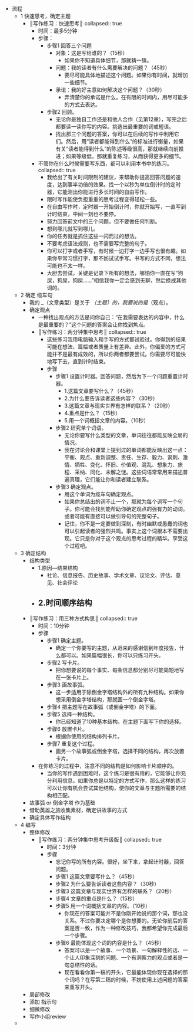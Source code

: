 - 流程
	- 1 快速思考，确定主题
		- ║写作练习：快速思考║
		  collapsed:: true
			- 时间：最多5分钟
			- 步骤：
				- 步骤1 回答三个问题
					- 对象：这是写给谁的？（15秒）
						- 如果你不知道具体细节，那就猜一猜。
					- 问题：我的读者有什么需要解决的问题？（45秒）
						- 要尽可能具体地描述这个问题。如果你有时间，就增加一些细节。
					- 承诺：我的好主意如何解决这个问题？（30秒）
						- 弄清楚你的承诺是什么。在有限的时间内，用尽可能多的方式去表达。
				- 步骤2 回顾。
					- 无论你是独自工作还是和他人合作（见第12章），写完之后都要读一读你写的内容。挑选出最重要的词或短语。
					- 找出那三个问题的答案，你可以在后续的写作中利用它们。然后，用“读者都能得到什么”的标准进行衡量，如果有关“读者能得到什么”的陈述等级很高，那就继续向前推进；如果等级低，那就重复练习，从而获得更多的细节。
			- 不管你在什么时候需要写东西，都可以利用本书中的练习。
			  collapsed:: true
				- 我给出了有关时间限制的建议，来帮助你提高回答问题的速度，达到事半功倍的效果。找一个以秒为单位倒计时的定时器，它能测出你能进行多长时间的自由写作。
				- 限时写作能使负担重重的思考过程变得轻松一些。
				- 在自由写作时，定时器一开始倒计时，你就开始写，一直写到计时结束，中间一刻也不要停。
				- 努力回答前文中的三个问题，但不要做任何判断。
				- 想到哪儿就写到哪儿。
				- 你的任务就是抓住这些一闪而过的想法。
				- 不要考虑语法规则，也不需要写完整的句子。
				- 你可以打字或者手写，有时候一边打字一边手写也很有趣。如果你平常习惯打字，那不妨试试手写。书写的方式不同，想法可能也不太一样。
				- 大胆去尝试，关键是记录下所有的想法，哪怕你一直在写“狗屎，狗屎，狗屎……”相信我你一定会感到无聊，然后换成其他词的。
	- 2 确定 缆车句
		- 我的 _（文章类型）是关于 _（主题）的，我要说的是_（观点）。
		- 确定观点
			- 一种找出观点的方法是问你自己：“在我需要表达的内容中，什么是最重要的？”这个问题的答案会让你找到焦点。
			- ║写作练习：两分钟集中思考║
			  collapsed:: true
				- 这些练习我用电脑输入和手写的方式都试验过。你得到的结果可能在想法、篇幅或者质量上有差异。此外，你偏爱的方式可能并不是最有成效的，所以你两者都要尝试。你需要尽可能快地写下去，直到计时结束。
				- 步骤
					- 步骤1 设置计时器。回答问题，然后为下一个问题重置计时器。
						- 1.这篇文章要写什么？（45秒）
						- 2.为什么要告诉读者这些内容？（30秒）
						- 3.这篇文章与现实世界有怎样的联系？（20秒）
						- 4.重点是什么？（15秒）
						- 5.用一个词概括文章的内容。（10秒）
					- 步骤2 研究单个词语。
						- 无论你要写什么类型的文章，单词往往都能反映全局的情况。
						- 我在讨论会和课堂上提到过的单词都能反映出这一点：平衡、观点、重新调整、责任、生存、毅力、讽刺、激情、牺牲、变化、怀旧、价值观、混乱、想象力、旅程、采纳、同化、未解之谜。这些词语常常用来描述普遍真理，它们能让你和读者建立联系。
					- 步骤3 确定观点。
						- 用这个单词为缆车句确定观点。
						- 如果你总结出的词不止一个，那就为每个词写一个句子。你可能会找到能帮助你确定观点的强有力的动词。或者可能有直接可以做引导句的完整句子。
						- 记住，你不是一定要做到深刻，有时幽默或愚蠢的词也可以引起读者的强烈共鸣。事实上这个词根本不需要出现。它只是你对于这个观点的思考过程的精华。享受这个过程吧。
	- 3 确定结构
		- 结构类型
			- 1.原因—结果结构
				- 社论、信息报告、历史故事、学术文章、议论文、评估、意见、社会评论
			- 2.时间顺序结构
				-
		- ║写作练习：用三种方式构思║
		  collapsed:: true
			- 时间：10分钟
			- 步骤
				- 步骤1 确定主题。
					- 确定一个你要写的主题，从迟来的感谢信到年度报告，什么都可以。如果篇幅很长，你可以只练习开头。
				- 步骤2 写卡片。
					- 把你想要说的每个事实、每条信息都分别尽可能简短地写在一张卡片上。
				- 步骤3 画故事弧。
					- 这一步适用于除倒金字塔结构外的所有九种结构。如果你想采用倒金字塔结构，那就画一个倒金字塔。
				- 步骤4 把主题写在故事弧（或倒金字塔）的下面。
				- 步骤5 选择一种结构。
					- 你已经知道了10种基本结构。在主题下面写下你的选择。
				- 步骤6 放置卡片。
					- 根据你使用的结构排列卡片。
				- 步骤7 重复这个过程。
					- 画另一个故事弧或倒金字塔，选择不同的结构，再次放置卡片。
			- 在你练习的过程中，注意不同的结构是如何影响卡片顺序的。
				- 当你的写作遇到困难时，这个练习是很有用的，它能够让你充分利用信息。如果你总是以特定的方式写作，那么这样的练习可以让你有机会尝试其他结构，使你的文章与主题所需要的结构相匹配。
		- 故事弧 or 倒金字塔 作为基础
		- 借助英雄之旅收集素材，确定讲故事的方式
		- 确定具体写作结构
	- 4 编写
		- 整体修改
			- ║写作练习：两分钟集中思考升级版║
			  collapsed:: true
				- 时间：3分钟
				- 步骤
					- 忘记你写的所有内容。很好，坐下来，拿起计时器，回答问题。
					- 步骤1 这篇文章要写什么？（45秒）
					- 步骤2 为什么要告诉读者这些内容？（30秒）
					- 步骤3 这篇文章与现实世界有怎样的联系？（20秒）
					- 步骤4 文章的重点是什么？（15秒）
					- 步骤5 用一个词概括文章的内容。（10秒）
						- 你现在的答案可能并不是你刚开始说的那个词，那也没关系。不过你要决定哪个是你想要的。无论你前后的答案是否一致，作为一种修改技巧，我都希望你完成最后一个步骤。
					- 步骤6 最能体现这个词的内容是什么？（45秒）
						- 答案可以是一个故事、一个场景、一句解释性的话、一个让人印象深刻的问题、一个有洞察力的观点或者是一句总结性的话。
						- 现在看看你第一稿的开头，它最能体现你现在选择的那个词吗？在写第二稿的时候，不妨使用上述问题的答案来重写开头。
		- 局部修改
		- 添加 指示句
		- 细微修改
		- 写作小组review
	-